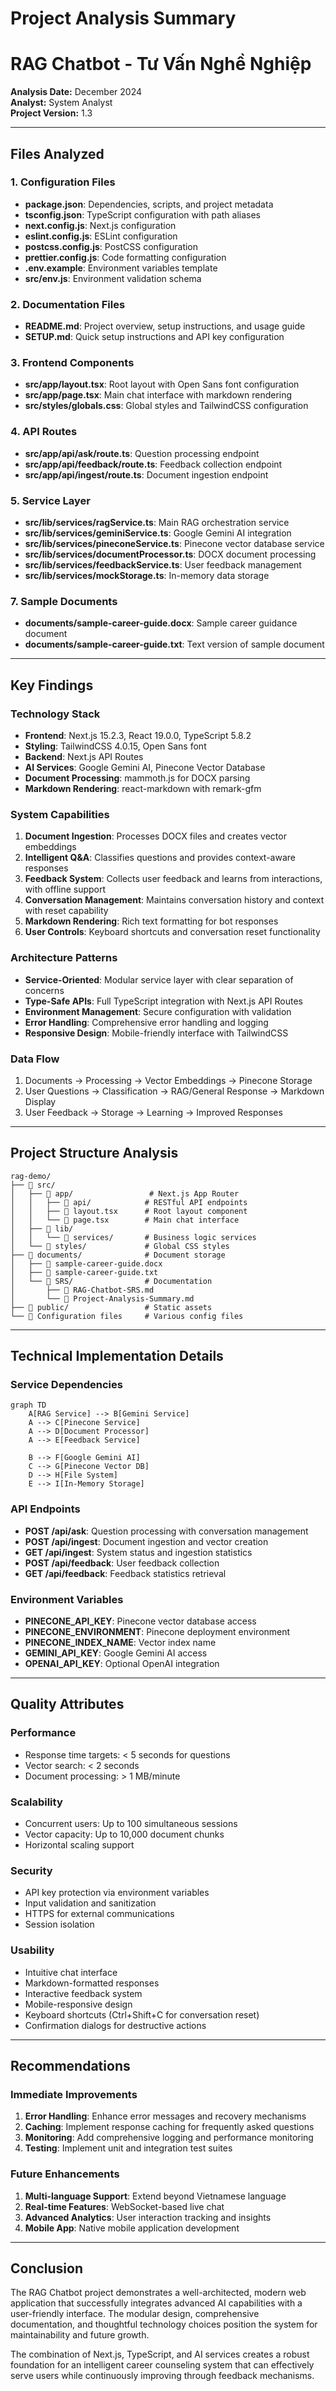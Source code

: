# Project Analysis Summary
# RAG Chatbot - Tư Vấn Nghề Nghiệp

**Analysis Date:** December 2024  
**Analyst:** System Analyst  
**Project Version:** 1.3

---

## Files Analyzed

### 1. Configuration Files
- **package.json**: Dependencies, scripts, and project metadata
- **tsconfig.json**: TypeScript configuration with path aliases
- **next.config.js**: Next.js configuration
- **eslint.config.js**: ESLint configuration
- **postcss.config.js**: PostCSS configuration
- **prettier.config.js**: Code formatting configuration
- **.env.example**: Environment variables template
- **src/env.js**: Environment validation schema

### 2. Documentation Files
- **README.md**: Project overview, setup instructions, and usage guide
- **SETUP.md**: Quick setup instructions and API key configuration

### 3. Frontend Components
- **src/app/layout.tsx**: Root layout with Open Sans font configuration
- **src/app/page.tsx**: Main chat interface with markdown rendering
- **src/styles/globals.css**: Global styles and TailwindCSS configuration

### 4. API Routes
- **src/app/api/ask/route.ts**: Question processing endpoint
- **src/app/api/feedback/route.ts**: Feedback collection endpoint
- **src/app/api/ingest/route.ts**: Document ingestion endpoint


### 5. Service Layer
- **src/lib/services/ragService.ts**: Main RAG orchestration service
- **src/lib/services/geminiService.ts**: Google Gemini AI integration
- **src/lib/services/pineconeService.ts**: Pinecone vector database service
- **src/lib/services/documentProcessor.ts**: DOCX document processing
- **src/lib/services/feedbackService.ts**: User feedback management
- **src/lib/services/mockStorage.ts**: In-memory data storage



### 7. Sample Documents
- **documents/sample-career-guide.docx**: Sample career guidance document
- **documents/sample-career-guide.txt**: Text version of sample document

---

## Key Findings

### Technology Stack
- **Frontend**: Next.js 15.2.3, React 19.0.0, TypeScript 5.8.2
- **Styling**: TailwindCSS 4.0.15, Open Sans font
- **Backend**: Next.js API Routes
- **AI Services**: Google Gemini AI, Pinecone Vector Database
- **Document Processing**: mammoth.js for DOCX parsing
- **Markdown Rendering**: react-markdown with remark-gfm

### System Capabilities
1. **Document Ingestion**: Processes DOCX files and creates vector embeddings
2. **Intelligent Q&A**: Classifies questions and provides context-aware responses
3. **Feedback System**: Collects user feedback and learns from interactions, with offline support
4. **Conversation Management**: Maintains conversation history and context with reset capability
5. **Markdown Rendering**: Rich text formatting for bot responses
6. **User Controls**: Keyboard shortcuts and conversation reset functionality

### Architecture Patterns
- **Service-Oriented**: Modular service layer with clear separation of concerns
- **Type-Safe APIs**: Full TypeScript integration with Next.js API Routes
- **Environment Management**: Secure configuration with validation
- **Error Handling**: Comprehensive error handling and logging
- **Responsive Design**: Mobile-friendly interface with TailwindCSS

### Data Flow
1. Documents → Processing → Vector Embeddings → Pinecone Storage
2. User Questions → Classification → RAG/General Response → Markdown Display
3. User Feedback → Storage → Learning → Improved Responses

---

## Project Structure Analysis

```
rag-demo/
├── 📁 src/
│   ├── 📁 app/                 # Next.js App Router
│   │   ├── 📁 api/            # RESTful API endpoints
│   │   ├── 📄 layout.tsx      # Root layout component
│   │   └── 📄 page.tsx        # Main chat interface
│   ├── 📁 lib/
│   │   └── 📁 services/       # Business logic services
│   └── 📁 styles/             # Global CSS styles
├── 📁 documents/              # Document storage
│   ├── 📄 sample-career-guide.docx
│   ├── 📄 sample-career-guide.txt
│   └── 📁 SRS/                # Documentation
│       ├── 📄 RAG-Chatbot-SRS.md
│       └── 📄 Project-Analysis-Summary.md
├── 📁 public/                 # Static assets
└── 📄 Configuration files     # Various config files
```

---

## Technical Implementation Details

### Service Dependencies
```mermaid
graph TD
    A[RAG Service] --> B[Gemini Service]
    A --> C[Pinecone Service]
    A --> D[Document Processor]
    A --> E[Feedback Service]
    
    B --> F[Google Gemini AI]
    C --> G[Pinecone Vector DB]
    D --> H[File System]
    E --> I[In-Memory Storage]
```

### API Endpoints
- **POST /api/ask**: Question processing with conversation management
- **POST /api/ingest**: Document ingestion and vector creation
- **GET /api/ingest**: System status and ingestion statistics
- **POST /api/feedback**: User feedback collection
- **GET /api/feedback**: Feedback statistics retrieval

### Environment Variables
- **PINECONE_API_KEY**: Pinecone vector database access
- **PINECONE_ENVIRONMENT**: Pinecone deployment environment
- **PINECONE_INDEX_NAME**: Vector index name
- **GEMINI_API_KEY**: Google Gemini AI access
- **OPENAI_API_KEY**: Optional OpenAI integration

---

## Quality Attributes

### Performance
- Response time targets: < 5 seconds for questions
- Vector search: < 2 seconds
- Document processing: > 1 MB/minute

### Scalability
- Concurrent users: Up to 100 simultaneous sessions
- Vector capacity: Up to 10,000 document chunks
- Horizontal scaling support

### Security
- API key protection via environment variables
- Input validation and sanitization
- HTTPS for external communications
- Session isolation

### Usability
- Intuitive chat interface
- Markdown-formatted responses
- Interactive feedback system
- Mobile-responsive design
- Keyboard shortcuts (Ctrl+Shift+C for conversation reset)
- Confirmation dialogs for destructive actions

---

## Recommendations

### Immediate Improvements
1. **Error Handling**: Enhance error messages and recovery mechanisms
2. **Caching**: Implement response caching for frequently asked questions
3. **Monitoring**: Add comprehensive logging and performance monitoring
4. **Testing**: Implement unit and integration test suites

### Future Enhancements
1. **Multi-language Support**: Extend beyond Vietnamese language
2. **Real-time Features**: WebSocket-based live chat
3. **Advanced Analytics**: User interaction tracking and insights
4. **Mobile App**: Native mobile application development

---

## Conclusion

The RAG Chatbot project demonstrates a well-architected, modern web application that successfully integrates advanced AI capabilities with a user-friendly interface. The modular design, comprehensive documentation, and thoughtful technology choices position the system for maintainability and future growth.

The combination of Next.js, TypeScript, and AI services creates a robust foundation for an intelligent career counseling system that can effectively serve users while continuously improving through feedback mechanisms. 